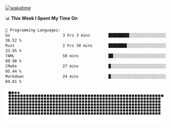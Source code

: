 [![wakatime](https://wakatime.com/badge/user/384f91c6-4eee-411f-8f3b-1b691f58a544.svg)](https://wakatime.com/@384f91c6-4eee-411f-8f3b-1b691f58a544)

<!--START_SECTION:waka-->
📊 **This Week I Spent My Time On** 

```text
💬 Programming Languages: 
Go                       3 hrs 3 mins        █████████░░░░░░░░░░░░░░░░   36.52 % 
Rust                     2 hrs 50 mins       ████████░░░░░░░░░░░░░░░░░   33.95 % 
YAML                     50 mins             ██░░░░░░░░░░░░░░░░░░░░░░░   09.98 % 
CMake                    27 mins             █░░░░░░░░░░░░░░░░░░░░░░░░   05.44 % 
Markdown                 24 mins             █░░░░░░░░░░░░░░░░░░░░░░░░   04.81 % 
```


<!--END_SECTION:waka-->

<picture>
  <source media="(prefers-color-scheme: dark)" srcset="https://raw.githubusercontent.com/fuwx295/fuwx295/output/github-contribution-grid-snake-dark.svg">
  <source media="(prefers-color-scheme: light)" srcset="https://raw.githubusercontent.com/fuwx295/fuwx295/output/github-contribution-grid-snake.svg">
  <img alt="github contribution grid snake animation" src="https://raw.githubusercontent.com/fuwx295/fuwx295/output/github-contribution-grid-snake.svg">
</picture>
